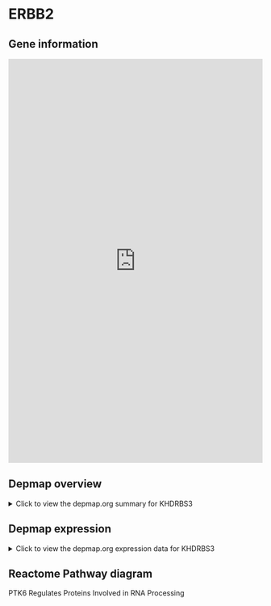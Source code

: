 <h1>ERBB2</h1>

<h2>Gene information</h2>
<iframe src="https://depmap.org/portal/gene/KHDRBS3?tab=about" style="border:none;width:100%;height:800px"></iframe>

<h2>Depmap overview</h2>
<details>
  <summary>Click to view the depmap.org summary for KHDRBS3</summary>
  <iframe src="https://depmap.org/portal/gene/KHDRBS3?tab=overview" style="border:none;width:100%;height:800px"></iframe>
</details>

<h2>Depmap expression</h2>
<details>
  <summary>Click to view the depmap.org expression data for KHDRBS3</summary>
  <iframe src="https://depmap.org/portal/gene/KHDRBS3?tab=characterization" style="border:none;width:100%;height:800px"></iframe>
</details>



<h2>Reactome Pathway diagram</h2>
PTK6 Regulates Proteins Involved in RNA Processing
<div id="diagramHolder"></div>

<script>
    //Creating the Reactome Diagram widget
    //Take into account a proxy needs to be set up in your server side pointing to www.reactome.org
    function onReactomeDiagramReady(){  //This function is automatically called when the widget code is ready to be used
        var diagram = Reactome.Diagram.create({
            "placeHolder" : "diagramHolder",
            "width" : 900,
            "height" : 500
        });

        //Initialising it to the "Hemostasis" pathway
        diagram.loadDiagram("R-HSA-8849468");

        //Adding different listeners

        diagram.onDiagramLoaded(function (loaded) {
            console.info("Loaded ", loaded);
            diagram.flagItems("BAD");
	    diagram.flagItems("Q92934");
            if (loaded == "R-HSA-8849468") diagram.selectItem("R-HSA-8849468");
        });

     }
</script>



